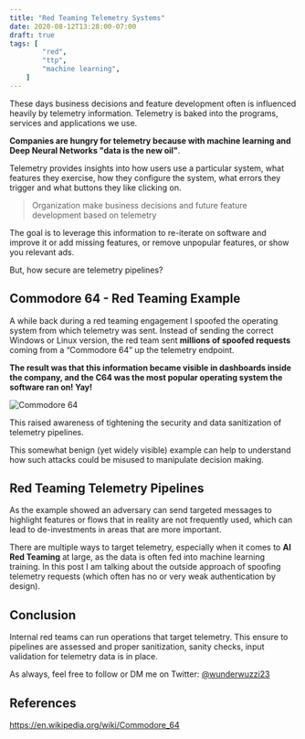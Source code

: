 ```yaml
---
title: "Red Teaming Telemetry Systems"
date: 2020-08-12T13:28:00-07:00
draft: true
tags: [
        "red",
        "ttp",
        "machine learning",
    ]
---
```


These days business decisions and feature development often is influenced heavily by telemetry information. Telemetry is baked into the programs, services and applications we use.

**Companies are hungry for telemetry because with machine learning and Deep Neural Networks "data is the new oil"**.

Telemetry provides insights into how users use a particular system, what features they exercise, how they configure the system, what errors they trigger and what buttons they like clicking on. 

> Organization make business decisions and future feature development based on telemetry

The goal is to leverage this information to re-iterate on software and improve it or add missing features, or remove unpopular features, or show you relevant ads.

But, how secure are telemetry pipelines?

## Commodore 64 - Red Teaming Example

A while back during a red teaming engagement I spoofed the operating system from which telemetry was sent. Instead of sending the correct Windows or Linux version, the red team sent **millions of spoofed requests** coming from a “Commodore 64” up the telemetry endpoint. 

**The result was that this information became visible in dashboards inside the company, and the C64 was the most popular operating system the software ran on! Yay!** 

![Commodore 64](/blog/images/2020/commodore64.jpg)

This raised awareness of tightening the security and data sanitization of telemetry pipelines.

This somewhat benign (yet widely visible) example can help to understand how such attacks could be misused to manipulate decision making.

## Red Teaming Telemetry Pipelines

As the example showed an adversary can send targeted messages to highlight features or flows that in reality are not frequently used, which can lead to de-investments in areas that are more important.

There are multiple ways to target telemetry, especially when it comes to **AI Red Teaming** at large, as the data is often fed into machine learning training. In this post I am talking about the outside approach of spoofing telemetry requests (which often has no or very weak authentication by design).

## Conclusion

Internal red teams can run operations that target telemetry. This ensure to pipelines are assessed and proper sanitization, sanity checks, input validation for telemetry data is in place.

As always, feel free to follow or DM me on Twitter: [@wunderwuzzi23](https://twitter.com/wunderwuzzi23)

## References

https://en.wikipedia.org/wiki/Commodore_64
